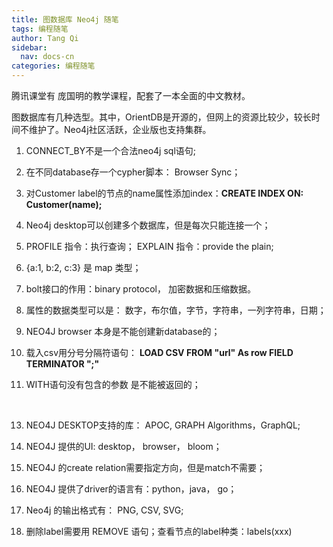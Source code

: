 ```yaml
---
title: 图数据库 Neo4j 随笔
tags: 编程随笔
author: Tang Qi
sidebar:
  nav: docs-cn
categories: 编程随笔
---
```


腾讯课堂有 庞国明的教学课程，配套了一本全面的中文教材。

图数据库有几种选型。其中，OrientDB是开源的，但网上的资源比较少，较长时间不维护了。Neo4j社区活跃，企业版也支持集群。

<!--more-->

1. CONNECT_BY不是一个合法neo4j sql语句;

   

2.  在不同database存一个cypher脚本： Browser Sync；

   

3. 对Customer label的节点的name属性添加index：**CREATE INDEX ON: Customer(name);**

   

4. Neo4j desktop可以创建多个数据库，但是每次只能连接一个；

   

5. PROFILE 指令：执行查询； EXPLAIN 指令：provide the plain;

   

6. {a:1, b:2, c:3} 是 map 类型；

   

7. bolt接口的作用：binary protocol， 加密数据和压缩数据。

   

9. 属性的数据类型可以是： 数字，布尔值，字节，字符串，一列字符串，日期；

   

10. NEO4J browser 本身是不能创建新database的；

    

11. 载入csv用分号分隔符语句： 
    **LOAD CSV FROM "url" As row FIELD TERMINATOR ";"**
    
12.  WITH语句没有包含的参数 是不能被返回的；

​    

13. NEO4J DESKTOP支持的库： APOC, GRAPH Algorithms，GraphQL;

    

14. NEO4J 提供的UI: desktop， browser， bloom；

    

15. NEO4J 的create relation需要指定方向，但是match不需要；

    

15. NEO4J 提供了driver的语言有：python，java， go；

    

16. Neo4j 的输出格式有： PNG, CSV, SVG;

    

17. 删除label需要用 REMOVE 语句；查看节点的label种类：labels(xxx)